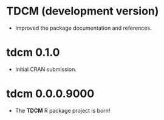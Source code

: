 # TDCM (development version)

* Improved the package documentation and references.

# tdcm 0.1.0

* Initial CRAN submission.

# tdcm 0.0.0.9000

* The **TDCM** R package project is born!
